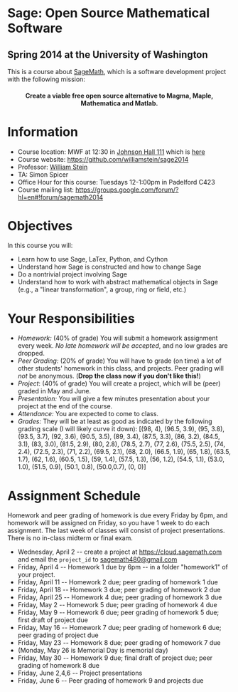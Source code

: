 # Sage: Open Source Mathematical Software
## Spring 2014 at the University of Washington


This is a course about [SageMath](http://sagemath.org), which is a software development project with the following mission:

<h4 style="text-align:center">
  Create a viable free open source alternative to Magma, Maple, Mathematica and Matlab.
</h4>


# Information

- Course location: MWF at 12:30 in [Johnson Hall 111](http://www.css.washington.edu/room/JHN+111) which is [here](http://tinyurl.com/pdse7jz)
- Course website: <https://github.com/williamstein/sage2014>
- Professor: [William Stein](http://wstein.org)
- TA: Simon Spicer
- Office Hour for this course: Tuesdays 12-1:00pm in Padelford C423
- Course mailing list: <https://groups.google.com/forum/?hl=en#!forum/sagemath2014>


# Objectives

In this course you will:

- Learn how to use Sage, LaTex, Python, and Cython
- Understand how Sage is constructed and how to change Sage
- Do a nontrivial project involving Sage
- Understand how to work with abstract mathematical objects in Sage (e.g., a "linear transformation", a group, ring or field, etc.)

# Your Responsibilities

- *Homework:* (40% of grade) You will submit a homework assignment every week.  *No late homework will be accepted*, and no low grades are dropped.
- *Peer Grading:* (20% of grade) You will have to grade (on time) a lot of other students' homework in this class, and projects.  Peer grading will *not* be anonymous.  (**Drop the class now if you don't like this!**)
- *Project*: (40% of grade) You will create a project, which will be (peer) graded in May and June.
- *Presentation:* You will give a few minutes presentation about your project at the end of the course.
- *Attendance:* You are expected to come to class.
- *Grades:*  They will be at least as good as indicated by the following grading scale (I will likely curve it down): [(98, 4), (96.5, 3.9), (95, 3.8), (93.5, 3.7), (92, 3.6), (90.5, 3.5), (89, 3.4), (87.5, 3.3), (86, 3.2), (84.5, 3.1), (83, 3.0), (81.5, 2.9), (80, 2.8), (78.5, 2.7), (77, 2.6), (75.5, 2.5), (74, 2.4), (72.5, 2.3), (71, 2.2), (69.5, 2.1), (68, 2.0), (66.5, 1.9), (65, 1.8), (63.5, 1.7), (62, 1.6), (60.5, 1.5), (59, 1.4), (57.5, 1.3), (56, 1.2), (54.5, 1.1), (53.0, 1.0), (51.5, 0.9), (50.1, 0.8), (50.0,0.7), (0, 0)]

# Assignment Schedule

Homework and peer grading of homework is due every Friday by 6pm, and homework will be assigned on Friday, so you have 1 week to do each assignment.  The last week of classes will consist of project presentations.    There is no in-class midterm or final exam.

- Wednesday, April 2 -- create a project at https://cloud.sagemath.com and email the `project_id` to sagemath480@gmail.com
- Friday, April 4    -- Homework 1 due by 6pm -- in a folder "homework1" of your project.
- Friday, April 11   -- Homework 2 due; peer grading of homework 1 due
- Friday, April 18   -- Homework 3 due; peer grading of homework 2 due
- Friday, April 25   -- Homework 4 due; peer grading of homework 3 due
- Friday, May 2      -- Homework 5 due; peer grading of homework 4 due
- Friday, May 9      -- Homework 6 due; peer grading of homework 5 due; first draft of project due
- Friday, May 16     -- Homework 7 due; peer grading of homework 6 due; peer grading of project due
- Friday, May 23     -- Homework 8 due; peer grading of homework 7 due
- (Monday, May 26 is Memorial Day is memorial day)
- Friday, May 30     -- Homework 9 due; final draft of project due; peer grading of homework 8 due
- Friday, June 2,4,6 -- Project presentations
- Friday, June 6     -- Peer grading of homework 9 and projects due






